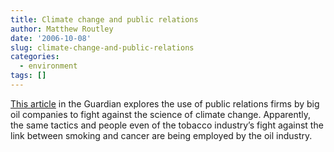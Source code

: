 ```yaml
---
title: Climate change and public relations
author: Matthew Routley
date: '2006-10-08'
slug: climate-change-and-public-relations
categories:
  - environment
tags: []
---
```


<p><a href="http://environment.guardian.co.uk/climatechange/story/0,,1875762,00.html">This article</a> in the Guardian explores the use of public relations firms by big oil companies to fight against the science of climate change. Apparently, the same tactics and people even of the tobacco industry&#8217;s fight against the link between smoking and cancer are being employed by the oil industry.</p>